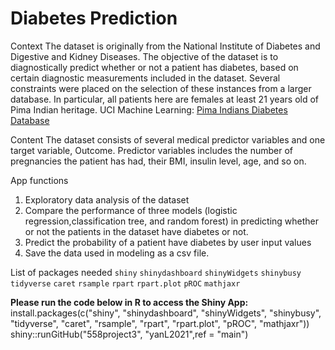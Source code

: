# Diabetes Prediction

Context
The dataset is originally from the National Institute of Diabetes and Digestive and Kidney Diseases. The objective of the dataset is to diagnostically predict whether or not a patient has diabetes, based on certain diagnostic measurements included in the dataset. Several constraints were placed on the selection of these instances from a larger database. In particular, all patients here are females at least 21 years old of Pima Indian heritage. UCI Machine Learning: [Pima Indians Diabetes Database](https://www.kaggle.com/uciml/pima-indians-diabetes-database)

Content
The dataset consists of several medical predictor variables and one target variable, Outcome. Predictor variables includes the number of pregnancies the patient has had, their BMI, insulin level, age, and so on.

App functions
1. Exploratory data analysis of the dataset
2. Compare the performance of three models (logistic regression,classification tree, and random forest) in predicting whether or not the patients in the dataset have diabetes or not.
3. Predict the probability of a patient have diabetes by user input values
4. Save the data used in modeling as a csv file.


List of packages needed
`shiny`
`shinydashboard`
`shinyWidgets`
`shinybusy`
`tidyverse`
`caret`
`rsample`
`rpart`
`rpart.plot`
`pROC`
`mathjaxr`

**Please run the code below in R to access the Shiny App:**<br />
install.packages(c("shiny", "shinydashboard", "shinyWidgets", "shinybusy", "tidyverse", "caret", "rsample", "rpart", "rpart.plot", "pROC", "mathjaxr"))
shiny::runGitHub("558project3", "yanL2021",ref = "main")
